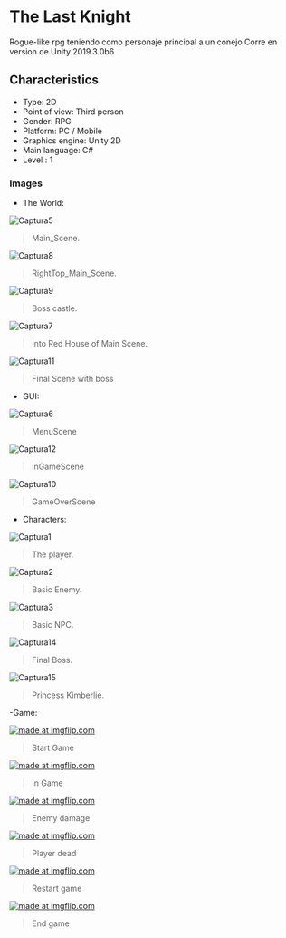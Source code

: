 # The Last Knight
Rogue-like rpg teniendo como personaje principal a un conejo
Corre en version de Unity 2019.3.0b6

## Characteristics
- Type: 2D
- Point of view: Third person
- Gender: RPG
- Platform: PC / Mobile
- Graphics engine: Unity 2D
- Main language: C#
- Level : 1

### Images
- The World: 

![Captura5](https://user-images.githubusercontent.com/42262419/71759007-e3bb2c00-2e74-11ea-9ce8-351e82ab575e.PNG)
  > Main_Scene.
  
![Captura8](https://user-images.githubusercontent.com/42262419/71759014-f170b180-2e74-11ea-8d66-e49f98b444d8.PNG)
  > RightTop_Main_Scene.

![Captura9](https://user-images.githubusercontent.com/42262419/71759019-09483580-2e75-11ea-88b5-12b3fb91931f.PNG)
  > Boss castle.
 
![Captura7](https://user-images.githubusercontent.com/42262419/71759030-24b34080-2e75-11ea-8b52-00b5ab5cd759.PNG)
  > Into Red House of Main Scene.
  
![Captura11](https://user-images.githubusercontent.com/42262419/71759033-38f73d80-2e75-11ea-86b4-9b5cad4b4eb8.PNG)
  > Final Scene with boss
  

- GUI:

![Captura6](https://user-images.githubusercontent.com/42262419/71759039-44e2ff80-2e75-11ea-80ab-e53c60229fe4.PNG)
  > MenuScene
  
![Captura12](https://user-images.githubusercontent.com/42262419/71759041-4d3b3a80-2e75-11ea-9191-6324554a7248.PNG)
  > inGameScene
  
![Captura10](https://user-images.githubusercontent.com/42262419/71759042-53c9b200-2e75-11ea-96eb-cf14d0e173be.PNG)
  > GameOverScene
  
- Characters: 

![Captura1](https://user-images.githubusercontent.com/42262419/71758999-d00fc580-2e74-11ea-80b7-32002427c057.PNG)
  > The player.
  
![Captura2](https://user-images.githubusercontent.com/42262419/71759060-9a1f1100-2e75-11ea-8391-4c8603fb4574.PNG)
  > Basic Enemy.
 
 ![Captura3](https://user-images.githubusercontent.com/42262419/71759064-a7d49680-2e75-11ea-9283-7d6a8bcbb4b0.PNG)
   > Basic NPC.
   
 ![Captura14](https://user-images.githubusercontent.com/42262419/71759080-d18dbd80-2e75-11ea-8290-33a52ea6a743.PNG)
   > Final Boss.
   
 ![Captura15](https://user-images.githubusercontent.com/42262419/71759093-fe41d500-2e75-11ea-95e2-8ca6b250526c.PNG)
   > Princess Kimberlie.
  
  
 -Game: 
 
 <a href="https://imgflip.com/gif/3koq8i"><img src="https://i.imgflip.com/3koq8i.gif" title="made at imgflip.com"/></a>
  > Start Game
  
 <a href="https://imgflip.com/gif/3koqc7"><img src="https://i.imgflip.com/3koqc7.gif" title="made at imgflip.com"/></a>
  > In Game
  
 <a href="https://imgflip.com/gif/3koqhh"><img src="https://i.imgflip.com/3koqhh.gif" title="made at imgflip.com"/></a>
  > Enemy damage
  
 <a href="https://imgflip.com/gif/3koqiw"><img src="https://i.imgflip.com/3koqiw.gif" title="made at imgflip.com"/></a>
  > Player dead
 
 <a href="https://imgflip.com/gif/3koqva"><img src="https://i.imgflip.com/3koqva.gif" title="made at imgflip.com"/></a>
  > Restart game
 
 <a href="https://imgflip.com/gif/3koqxc"><img src="https://i.imgflip.com/3koqxc.gif" title="made at imgflip.com"/></a>
  > End game
